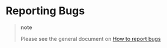 Reporting Bugs
==============

> **note**
>
> Please see the general document on [How to report
> bugs](http://qooxdoo.org/community/bugs)
